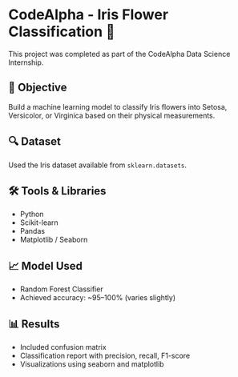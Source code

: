 # CodeAlpha - Iris Flower Classification 🌸

This project was completed as part of the CodeAlpha Data Science Internship.

## 📌 Objective
Build a machine learning model to classify Iris flowers into Setosa, Versicolor, or Virginica based on their physical measurements.

## 🔍 Dataset
Used the Iris dataset available from `sklearn.datasets`.

## 🛠️ Tools & Libraries
- Python
- Scikit-learn
- Pandas
- Matplotlib / Seaborn

## 📈 Model Used
- Random Forest Classifier
- Achieved accuracy: ~95–100% (varies slightly)

## 📊 Results
- Included confusion matrix
- Classification report with precision, recall, F1-score
- Visualizations using seaborn and matplotlib


